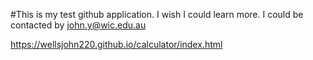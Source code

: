 #This is my test github application. I wish I could learn more.
I could be contacted by john.y@wic.edu.au

https://wellsjohn220.github.io/calculator/index.html
